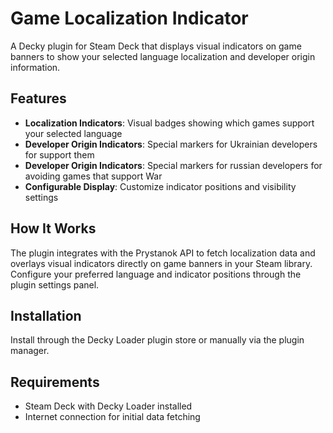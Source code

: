 # Game Localization Indicator

A Decky plugin for Steam Deck that displays visual indicators on game banners to show your selected language localization and developer origin information.

## Features

- **Localization Indicators**: Visual badges showing which games support your selected language
- **Developer Origin Indicators**: Special markers for Ukrainian developers for support them
- **Developer Origin Indicators**: Special markers for russian developers for avoiding games that support War
- **Configurable Display**: Customize indicator positions and visibility settings

## How It Works

The plugin integrates with the Prystanok API to fetch localization data and overlays visual indicators directly on game banners in your Steam library. Configure your preferred language and indicator positions through the plugin settings panel.

## Installation

Install through the Decky Loader plugin store or manually via the plugin manager.

## Requirements

- Steam Deck with Decky Loader installed
- Internet connection for initial data fetching
